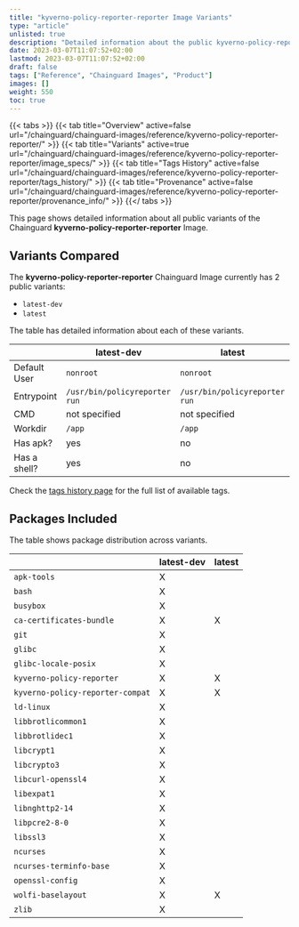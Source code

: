 ```yaml
---
title: "kyverno-policy-reporter-reporter Image Variants"
type: "article"
unlisted: true
description: "Detailed information about the public kyverno-policy-reporter-reporter Chainguard Image variants"
date: 2023-03-07T11:07:52+02:00
lastmod: 2023-03-07T11:07:52+02:00
draft: false
tags: ["Reference", "Chainguard Images", "Product"]
images: []
weight: 550
toc: true
---
```


{{< tabs >}}
{{< tab title="Overview" active=false url="/chainguard/chainguard-images/reference/kyverno-policy-reporter-reporter/" >}}
{{< tab title="Variants" active=true url="/chainguard/chainguard-images/reference/kyverno-policy-reporter-reporter/image_specs/" >}}
{{< tab title="Tags History" active=false url="/chainguard/chainguard-images/reference/kyverno-policy-reporter-reporter/tags_history/" >}}
{{< tab title="Provenance" active=false url="/chainguard/chainguard-images/reference/kyverno-policy-reporter-reporter/provenance_info/" >}}
{{</ tabs >}}

This page shows detailed information about all public variants of the Chainguard **kyverno-policy-reporter-reporter** Image.

## Variants Compared
The **kyverno-policy-reporter-reporter** Chainguard Image currently has 2 public variants: 

- `latest-dev`
- `latest`

The table has detailed information about each of these variants.

|              | latest-dev                    | latest                        |
|--------------|-------------------------------|-------------------------------|
| Default User | `nonroot`                     | `nonroot`                     |
| Entrypoint   | `/usr/bin/policyreporter run` | `/usr/bin/policyreporter run` |
| CMD          | not specified                 | not specified                 |
| Workdir      | `/app`                        | `/app`                        |
| Has apk?     | yes                           | no                            |
| Has a shell? | yes                           | no                            |

Check the [tags history page](/chainguard/chainguard-images/reference/kyverno-policy-reporter-reporter/tags_history/) for the full list of available tags.

## Packages Included
The table shows package distribution across variants.

|                                  | latest-dev | latest |
|----------------------------------|------------|--------|
| `apk-tools`                      | X          |        |
| `bash`                           | X          |        |
| `busybox`                        | X          |        |
| `ca-certificates-bundle`         | X          | X      |
| `git`                            | X          |        |
| `glibc`                          | X          |        |
| `glibc-locale-posix`             | X          |        |
| `kyverno-policy-reporter`        | X          | X      |
| `kyverno-policy-reporter-compat` | X          | X      |
| `ld-linux`                       | X          |        |
| `libbrotlicommon1`               | X          |        |
| `libbrotlidec1`                  | X          |        |
| `libcrypt1`                      | X          |        |
| `libcrypto3`                     | X          |        |
| `libcurl-openssl4`               | X          |        |
| `libexpat1`                      | X          |        |
| `libnghttp2-14`                  | X          |        |
| `libpcre2-8-0`                   | X          |        |
| `libssl3`                        | X          |        |
| `ncurses`                        | X          |        |
| `ncurses-terminfo-base`          | X          |        |
| `openssl-config`                 | X          |        |
| `wolfi-baselayout`               | X          | X      |
| `zlib`                           | X          |        |

